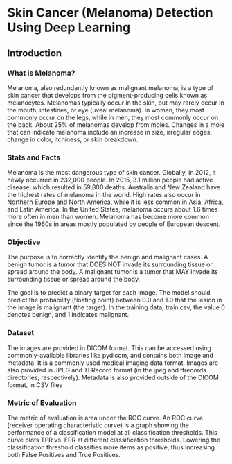 # Skin Cancer (Melanoma) Detection Using Deep Learning
## Introduction
### What is Melanoma?
Melanoma, also redundantly known as malignant melanoma, is a type of skin cancer that develops from the pigment-producing cells known as melanocytes. Melanomas typically occur in the skin, but may rarely occur in the mouth, intestines, or eye (uveal melanoma). In women, they most commonly occur on the legs, while in men, they most commonly occur on the back. About 25% of melanomas develop from moles. Changes in a mole that can indicate melanoma include an increase in size, irregular edges, change in color, itchiness, or skin breakdown.
### Stats and Facts
Melanoma is the most dangerous type of skin cancer. Globally, in 2012, it newly occurred in 232,000 people. In 2015, 3.1 million people had active disease, which resulted in 59,800 deaths. Australia and New Zealand have the highest rates of melanoma in the world. High rates also occur in Northern Europe and North America, while it is less common in Asia, Africa, and Latin America. In the United States, melanoma occurs about 1.6 times more often in men than women. Melanoma has become more common since the 1960s in areas mostly populated by people of European descent.
### Objective
The purpose is to correctly identify the benign and malignant cases. A benign tumor is a tumor that DOES NOT invade its surrounding tissue or spread around the body. A malignant tumor is a tumor that MAY invade its surrounding tissue or spread around the body.

The goal is to predict a binary target for each image. The model should predict the probability (floating point) between 0.0 and 1.0 that the lesion in the image is malignant (the target). In the training data, train.csv, the value 0 denotes benign, and 1 indicates malignant.
### Dataset
The images are provided in DICOM format. This can be accessed using commonly-available libraries like pydicom, and contains both image and metadata. It is a commonly used medical imaging data format. Images are also provided in JPEG and TFRecord format (in the jpeg and tfrecords directories, respectively). Metadata is also provided outside of the DICOM format, in CSV files
### Metric of Evaluation
The metric of evaluation is area under the ROC curve. An ROC curve (receiver operating characteristic curve) is a graph showing the performance of a classification model at all classification thresholds. This curve plots TPR vs. FPR at different classification thresholds. Lowering the classification threshold classifies more items as positive, thus increasing both False Positives and True Positives.
